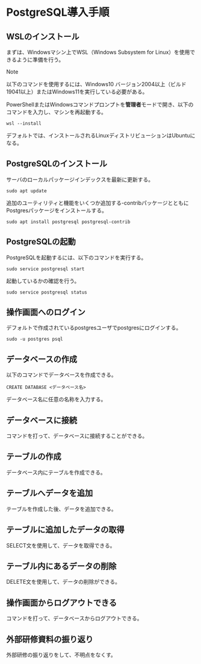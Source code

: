 # PostgreSQL導入手順

## WSLのインストール

まずは、Windowsマシン上でWSL（Windows Subsystem for Linux）を使用できるように準備を行う。

> [!NOTE]
> 以下のコマンドを使用するには、Windows10 バージョン2004以上（ビルド19041以上）またはWindows11を実行している必要がある。

PowerShellまたはWindowsコマンドプロンプトを**管理者**モードで開き、以下のコマンドを入力し、マシンを再起動する。

```powershell:powershell
wsl --install
```
デフォルトでは、インストールされるLinuxディストリビューションはUbuntuになる。

## PostgreSQLのインストール

サーバのローカルパッケージインデックスを最新に更新する。
```
sudo apt update
```
追加のユーティリティと機能をいくつか追加する-contribパッケージとともにPostgresパッケージをインストールする。
```
sudo apt install postgresql postgresql-contrib
```

## PostgreSQLの起動

PostgreSQLを起動するには、以下のコマンドを実行する。
```
sudo service postgresql start
```
起動しているかの確認を行う。
```
sudo service postgresql status
```

## 操作画面へのログイン

デフォルトで作成されているpostgresユーザでpostgresにログインする。
```
sudo -u postgres psql
```

## データベースの作成

以下のコマンドでデータベースを作成できる。
```
CREATE DATABASE <データベース名>
```
データベース名に任意の名称を入力する。

## データベースに接続

コマンドを打って、データベースに接続することができる。

## テーブルの作成

データベース内にテーブルを作成できる。

## テーブルへデータを追加

テーブルを作成した後、データを追加できる。

## テーブルに追加したデータの取得

SELECT文を使用して、データを取得できる。

## テーブル内にあるデータの削除

DELETE文を使用して、データの削除ができる。

## 操作画面からログアウトできる

コマンドを打って、データベースからログアウトできる。

## 外部研修資料の振り返り

外部研修の振り返りをして、不明点をなくす。
